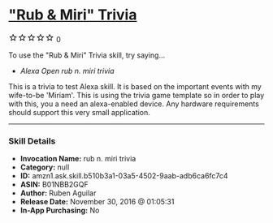 # ["Rub & Miri" Trivia](http://alexa.amazon.com/#skills/amzn1.ask.skill.b510b3a1-03a5-4502-9aab-adb6ca6fc7c4)
![0 stars](../../images/ic_star_border_black_18dp_1x.png)![0 stars](../../images/ic_star_border_black_18dp_1x.png)![0 stars](../../images/ic_star_border_black_18dp_1x.png)![0 stars](../../images/ic_star_border_black_18dp_1x.png)![0 stars](../../images/ic_star_border_black_18dp_1x.png) 0

To use the "Rub & Miri" Trivia skill, try saying...

* *Alexa Open rub n. miri trivia*

This is a trivia to test Alexa skill. It is based on the important events with my wife-to-be 'Miriam'. This is using the trivia game template so in order to play with this, you a need an alexa-enabled device. Any hardware requirements should support this very small application.

***

### Skill Details

* **Invocation Name:** rub n. miri trivia
* **Category:** null
* **ID:** amzn1.ask.skill.b510b3a1-03a5-4502-9aab-adb6ca6fc7c4
* **ASIN:** B01NBB2GQF
* **Author:** Ruben Aguilar
* **Release Date:** November 30, 2016 @ 01:05:31
* **In-App Purchasing:** No
